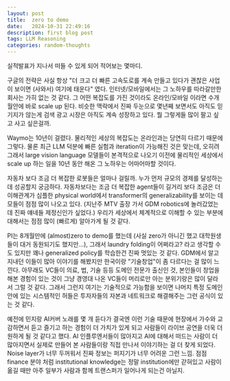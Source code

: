 ```yaml
---
layout: post
title:  zero to demo
date:   2024-10-31 22:49:16
description: first blog post
tags: LLM Reasoning
categories: random-thoughts
---
```


실적발표가 지나서 떠들 수 있게 되어 적어보는 몇마디.

구글의 전략은 사실 항상 "더 크고 더 빠른 고속도로를 계속 만들고 있다가 괜찮은 사업이 보이면 (사와서) 여기에 태운다" 였다. 인터넷/모바일에서는 그 노하우를 따라갈만한 회사는 가히 없는 것 같다. 그 어떤 복잡도를 가진 것이라도 온라인/모바일 이라면 수개월안에 바로 scale up 된다. 비슷한 맥락에서 진짜 두눈으로 몇년째 보면서도 아직도 믿기지가 않는게 검색 광고 시장은 아직도 계속 성장하고 있다. 뭘 그렇게들 많이 팔고 싶고 사고 싶은걸까.

Waymo는 10년이 걸렸다. 물리적인 세상의 복잡도는 온라인과는 당연히 다르기 때문에 그렇다. 물론 최근 LLM 덕분에 빠른 실험과 iteration이 가능해진 것은 맞는데, 오히려 그래서 large vision language 모델들이 본격적으로 나오기 이전에 물리적인 세상에서 scale up 하는 일을 10년 동안 해온 그 노하우는 어마어마할 것이다.

자동차 보다 조금 더 복잡한 로봇들은 얼마나 걸릴까. 누가 먼저 규모의 경제를 달성하는데 성공할지 궁금하다. 자동차보다는 조금 더 복잡한 agent들이 길거리 보다 조금은 더 이해관계가 심플한 physical world에서 transformer의 generalizability를 보이는 데모들이 점점 많이 나오고 있다. (지난주 MTV 출장 가서 GDM robotics에 놀러갔었는데 진짜 얘네들 제정신인가 싶었다.) 우리가 세상에서 체계적으로 이해할 수 있는 부분에 대해서는 점점 많이 (빠르게) 알아가게 될 것 같다.

PI는 8개월만에 (almost)zero to demo를 했는데 (사실 zero가 아니긴 했고 대학원생들이 대거 동원되기도 했지만...), 그래서 laundry folding이 어쩌라고? 라고 생각할 수도 있지만 꽤나 generalized policy를 학습한건 진짜 멋있는 것 같다. GDM에서 알고 지내던 이들이 많아 이야기를 해봤지만 한국이랑 "기술창업"이 좀 다르다는 걸 많이 느낀다. 아무래도 VC들이 의료, 법, 기술 등등 도메인 전문가 출신인 것, 본인들이 창업을 해본 경험이 있는 것이 그냥 경영대 나온 VC들이 머리로만 아는 분위기랑은 많이 달라서 그럴 것 같다. 그래서 그런지 여기는 기술적으로 가능함을 보이면 나머지 특정 도메인안에 있는 시스템적인 허들은 투자자들의 자본과 네트워크로 해결해주는 그런 공식이 있는 것 같다.

예전에 민지랑 AI커버 노래를 몇 개 듣다가 결국엔 이런 기술 때문에 현장에서 가수와 교감하면서 듣고 즐기고 하는 경험이 더 가치가 있게 되고 사람들이 라이브 공연을 더욱 더 원하게 될 것 같다고 했다. AI 인플루엔서들이 많아지고 AI에 대해서 떠드는 사람이 더 많아지면서 실제로 만들어 본 사람들이랑 직접 만나서 이야기하는 걸 더 찾게 되었다. Noise layer가 너무 두꺼워서 진짜 정보는 퍼지기가 너무 어려운 그런 느낌. 점점 finance 분야 처럼 institutional knowledge는 정말 institution에만 갇혀있고 사람이 옮길 때만 아주 일부가 사람과 함께 트랜스퍼가 일어나게 되는건 아닐지.